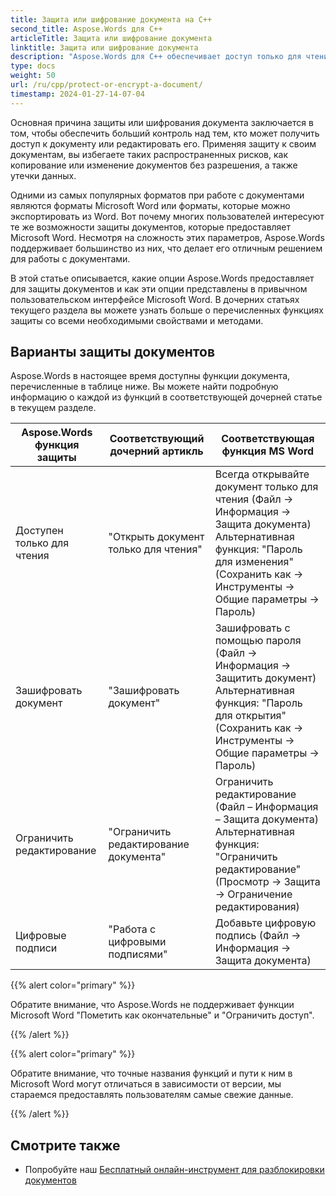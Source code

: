 ```yaml
---
title: Защита или шифрование документа на C++
second_title: Aspose.Words для C++
articleTitle: Защита или шифрование документа
linktitle: Защита или шифрование документа
description: "Aspose.Words для C++ обеспечивает доступ только для чтения, шифрование документа, ограничение редактирования и цифровые подписи для защиты документа. Aspose.Words поддерживает большинство параметров защиты Word."
type: docs
weight: 50
url: /ru/cpp/protect-or-encrypt-a-document/
timestamp: 2024-01-27-14-07-04
---
```


Основная причина защиты или шифрования документа заключается в том, чтобы обеспечить больший контроль над тем, кто может получить доступ к документу или редактировать его. Применяя защиту к своим документам, вы избегаете таких распространенных рисков, как копирование или изменение документов без разрешения, а также утечки данных.

Одними из самых популярных форматов при работе с документами являются форматы Microsoft Word или форматы, которые можно экспортировать из Word. Вот почему многих пользователей интересуют те же возможности защиты документов, которые предоставляет Microsoft Word. Несмотря на сложность этих параметров, Aspose.Words поддерживает большинство из них, что делает его отличным решением для работы с документами.

В этой статье описывается, какие опции Aspose.Words предоставляет для защиты документов и как эти опции представлены в привычном пользовательском интерфейсе Microsoft Word. В дочерних статьях текущего раздела вы можете узнать больше о перечисленных функциях защиты со всеми необходимыми свойствами и методами.

## Варианты защиты документов

Aspose.Words в настоящее время доступны функции документа, перечисленные в таблице ниже. Вы можете найти подробную информацию о каждой из функций в соответствующей дочерней статье в текущем разделе.

| Aspose.Words функция защиты | Соответствующий дочерний артикль | Соответствующая функция MS Word |
| ------------------------------- | ------------------------------ | ------------------------------------------------------------ |
| Доступен только для чтения | "Открыть документ только для чтения" | Всегда открывайте документ только для чтения (Файл → Информация → Защита документа)<br />Альтернативная функция: "Пароль для изменения" (Сохранить как → Инструменты → Общие параметры → Пароль) |
| Зашифровать документ | "Зашифровать документ" | Зашифровать с помощью пароля (Файл → Информация → Защитить документ)<br />Альтернативная функция: "Пароль для открытия" (Сохранить как → Инструменты → Общие параметры → Пароль) |
| Ограничить редактирование | "Ограничить редактирование документа" | Ограничить редактирование (Файл – Информация – Защита документа)<br />Альтернативная функция: "Ограничить редактирование" (Просмотр → Защита → Ограничение редактирования) |
| Цифровые подписи | "Работа с цифровыми подписями" | Добавьте цифровую подпись (Файл → Информация → Защита документа) |

{{% alert color="primary" %}}

Обратите внимание, что Aspose.Words не поддерживает функции Microsoft Word "Пометить как окончательные" и "Ограничить доступ".

{{% /alert %}}

{{% alert color="primary" %}}

Обратите внимание, что точные названия функций и пути к ним в Microsoft Word могут отличаться в зависимости от версии, мы стараемся предоставлять пользователям самые свежие данные.

{{% /alert %}}

## Смотрите также

* Попробуйте наш [Бесплатный онлайн-инструмент для разблокировки документов](https://products.aspose.app/words/unlock)
